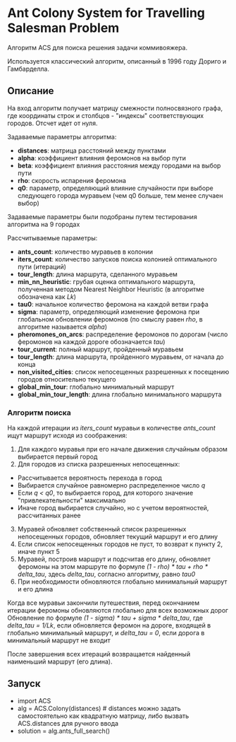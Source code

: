 # Ant Colony System for Travelling Salesman Problem
Алгоритм ACS для поиска решения задачи коммивояжера.

Используется классический алгоритм, описанный в 1996 году Дориго и Гамбарделла.

## Описание
На вход алгоритм получает матрицу смежности полносвязного графа, где координаты строк и столбцов - "индексы" соответствующих городов. Отсчет идет от нуля.

Задаваемые параметры алгоритма:
* **distances**: матрица расстояний между пунктами
* **alpha**: коэффициент влияния феромонов на выбор пути
* **beta**: коэффициент влияния расстояния между городами на выбор пути
* **rho**: скорость испарения феромона
* **q0**: параметр, определяющий влияние случайности при выборе следующего города муравьем (чем q0 больше, тем менее случаен выбор)

Задаваемые параметры были подобраны путем тестирования алгоритма на 9 городах

Рассчитываемые параметры:
* **ants_count**: количество муравьев в колонии
* **iters_count**: количество запусков поиска колонией оптимального пути (итераций)
* **tour_length**: длина маршрута, сделанного муравьем
* **min_nn_heuristic**: грубая оценка оптимального маршрута, полученная методом Nearest Neighbor Heuristic (в алгоритме обозначена как *Lk*)
* **tau0**: начальное количество феромона на каждой ветви графа
* **sigma**: параметр, определяющий изменение феромона при глобальном обновлении феромонов (по смыслу равен *rho*, в алгоритме называется *alpha*)
* **pheromones_on_arcs**: распределение феромонов по дорогам (число феромонов на каждой дороге обозначается *tau*)
* **tour_current**: полный маршрут, пройденный муравьем
* **tour_length**: длина маршрута, пройденного муравьем, от начала до конца
* **non_visited_cities**: список непосещенных разрешенных к посещению городов относительно текущего
* **global_min_tour**: глобально минимальный маршрут
* **global_min_tour_length**: длина глобально минимального маршрута
            
### Алгоритм поиска
На каждой итерации из *iters_count* муравьи в количестве *ants_count* ищут маршрут исходя из соображения:
1. Для каждого муравья при его начале движения случайным образом выбирается первый город
2. Для городов из списка разрешенных непосещенных:
  * Рассчитывается вероятность перехода в город
  * Выбирается случайное равномерно распределенное число *q*
  * Если *q < q0*, то выбирается город, для которого значение "привлекательности" максимально
  * Иначе город выбирается случайно, но с учетом вероятностей, рассчитанных ранее
3. Муравей обновляет собственный список разрешенных непосещенных городов, обновляет текущий маршрут и его длину
4. Если список непосещенных городов не пуст, то возврат к пункту 2, иначе пункт 5
5. Муравей, построив маршрут и подсчитав его длину, обновляет феромоны на этом маршруте по формуле *(1 - rho) * tau + rho * delta_tau*, здесь *delta_tau*, согласно алгоритму, равно *tau0*
6. При необходимости обновляются глобально минимальный маршрут и его длина

Когда все муравьи закончили путешествия, перед окончанием итерации феромоны обновляются глобально для всех возможных дорог
Обновление по формуле *(1 - sigma) * tau + sigma * delta_tau*, где *delta_tau = 1/Lk*, если обновляется феромон на дороге, входящей в глобально минимальный маршрут, и *delta_tau = 0*, если дорога в минимальный маршрут не входит

После завершения всех итераций возвращается найденный наименьший маршрут (его длина).

## Запуск

+ import ACS
+ alg = ACS.Colony(distances) # distances можно задать самостоятельно как квадратную матрицу, либо вызвать ACS.distances для ручного ввода
+ solution = alg.ants_full_search()
